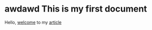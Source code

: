awdawd This is my first document
================================

Hello, [welcome](a) to my [article](http://google.com)